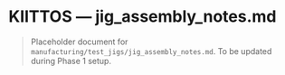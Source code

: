 # KIITTOS — jig_assembly_notes.md
> Placeholder document for `manufacturing/test_jigs/jig_assembly_notes.md`.
> To be updated during Phase 1 setup.
